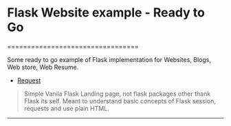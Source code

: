# Flask Website example - Ready to Go
=================================



Some ready to go example of Flask implementation for Websites, Blogs, Web store, Web Resume.


- [Request](https://github.com/Koubae/Flask_Recipies/tree/master/flask_website_examples/01-request)

> Simple Vanila Flask Landing page, not flask packages other thank Flask its self. Meant to understand basic concepts of Flask session, requests and use plain HTML.

--------------------------------------------------------------------------------------------
